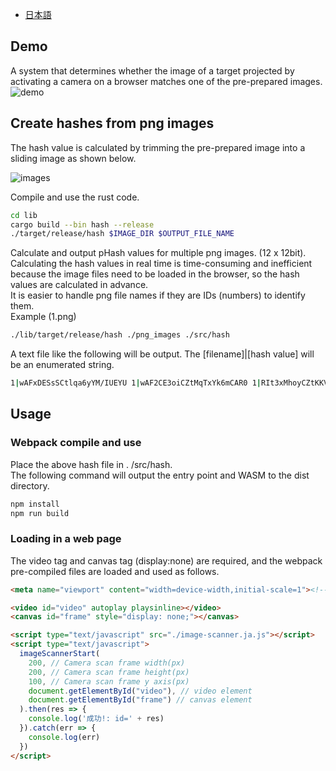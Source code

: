  - [日本語](/docs/README.ja.md)

## Demo
A system that determines whether the image of a target projected by activating a camera on a browser matches one of the pre-prepared images.
![demo](https://i-407.com/images/github/image_scanner_demo.gif)

## Create hashes from png images
The hash value is calculated by trimming the pre-prepared image into a sliding image as shown below.   

![images](https://i-407.com/images/github/image-trims.png)  

Compile and use the rust code.
```bash
cd lib
cargo build --bin hash --release
./target/release/hash $IMAGE_DIR $OUTPUT_FILE_NAME
```

Calculate and output pHash values for multiple png images. (12 x 12bit).  
Calculating the hash values in real time is time-consuming and inefficient because the image files need to be loaded in the browser, so the hash values are calculated in advance.  
It is easier to handle png file names if they are IDs (numbers) to identify them.  
Example (1.png)
```bash
./lib/target/release/hash ./png_images ./src/hash
```

A text file like the following will be output. The [filename]|[hash value] will be an enumerated string.
```bash
1|wAFxDESsSCtlqa6yYM/IUEYU 1|wAF2CE3oiCZtMqTxYk6mCAR0 1|RIt3xMhoyCZtKKVyYM6QOES0....
```

## Usage
### Webpack compile and use
Place the above hash file in . /src/hash.  
The following command will output the entry point and WASM to the dist directory.
```bash
npm install
npm run build
```

### Loading in a web page
The video tag and canvas tag (display:none) are required, and the webpack pre-compiled files are loaded and used as follows.

```html
<meta name="viewport" content="width=device-width,initial-scale=1"><!--This setting is mandatory for smartphones. -->

<video id="video" autoplay playsinline></video>
<canvas id="frame" style="display: none;"></canvas>

<script type="text/javascript" src="./image-scanner.ja.js"></script>
<script type="text/javascript">
  imageScannerStart(
    200, // Camera scan frame width(px)
    200, // Camera scan frame height(px)
    100, // Camera scan frame y axis(px)
    document.getElementById("video"), // video element
    document.getElementById("frame") // canvas element
  ).then(res => {
    console.log('成功!: id=' + res)
  }).catch(err => {
    console.log(err)
  })
</script>
```